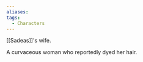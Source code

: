 ```yaml
---
aliases: 
tags:
  - Characters
---
```



[[Sadeas]]'s wife.

A curvaceous woman who reportedly dyed her hair.